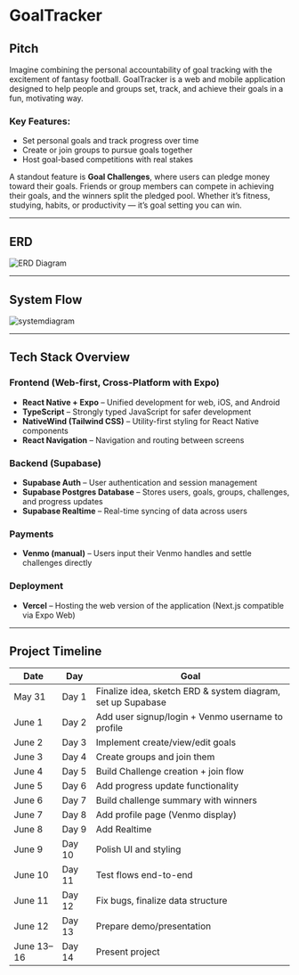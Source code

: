 # GoalTracker

## Pitch

Imagine combining the personal accountability of goal tracking with the excitement of fantasy football. GoalTracker is a web and mobile application designed to help people and groups set, track, and achieve their goals in a fun, motivating way.

### Key Features:
- Set personal goals and track progress over time  
- Create or join groups to pursue goals together  
- Host goal-based competitions with real stakes  

A standout feature is **Goal Challenges**, where users can pledge money toward their goals. Friends or group members can compete in achieving their goals, and the winners split the pledged pool. Whether it’s fitness, studying, habits, or productivity — it’s goal setting you can win.

---

## ERD

![ERD Diagram](https://github.com/user-attachments/assets/f7220962-a547-49b2-84b5-4bd01e984953)

---

## System Flow

![systemdiagram](https://github.com/user-attachments/assets/795e8c59-0938-4120-9431-02f74f1ff7b9)

---

## Tech Stack Overview

### Frontend (Web-first, Cross-Platform with Expo)
- **React Native + Expo** – Unified development for web, iOS, and Android  
- **TypeScript** – Strongly typed JavaScript for safer development  
- **NativeWind (Tailwind CSS)** – Utility-first styling for React Native components  
- **React Navigation** – Navigation and routing between screens  

### Backend (Supabase)
- **Supabase Auth** – User authentication and session management  
- **Supabase Postgres Database** – Stores users, goals, groups, challenges, and progress updates  
- **Supabase Realtime** – Real-time syncing of data across users  

### Payments
- **Venmo (manual)** – Users input their Venmo handles and settle challenges directly  

### Deployment
- **Vercel** – Hosting the web version of the application (Next.js compatible via Expo Web)  

---

## Project Timeline

| Date       | Day    | Goal                                                   |
|------------|--------|--------------------------------------------------------|
| May 31     | Day 1  | Finalize idea, sketch ERD & system diagram, set up Supabase |
| June 1     | Day 2  | Add user signup/login + Venmo username to profile      |
| June 2     | Day 3  | Implement create/view/edit goals                       |
| June 3     | Day 4  | Create groups and join them                            |
| June 4     | Day 5  | Build Challenge creation + join flow                   |
| June 5     | Day 6  | Add progress update functionality                      |
| June 6     | Day 7  | Build challenge summary with winners                   |
| June 7     | Day 8  | Add profile page (Venmo display)                       |
| June 8     | Day 9  | Add Realtime                                           |
| June 9     | Day 10 | Polish UI and styling                                  |
| June 10    | Day 11 | Test flows end-to-end                                  |
| June 11    | Day 12 | Fix bugs, finalize data structure                      |
| June 12    | Day 13 | Prepare demo/presentation                              |
| June 13–16 | Day 14 | Present project                                        |
